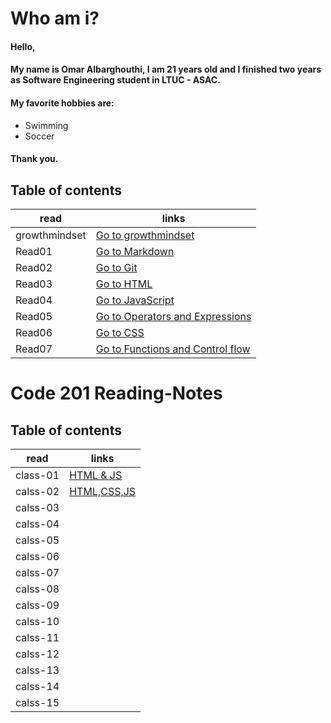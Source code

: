 # Who am i?

#### Hello,
#### My name is Omar Albarghouthi, I am 21 years old and I finished two years as Software Engineering student in LTUC - ASAC.
#### My favorite hobbies are:
* Swimming 
* Soccer
#### Thank you.


## Table of contents

read | links
---|---
growthmindset | [Go to growthmindset](https://omaralbarghouthi.github.io/Reading-Notes/growthmindset)
Read01 | [Go to Markdown](https://omaralbarghouthi.github.io/Reading-Notes/Read01)
Read02 | [Go to Git](https://omaralbarghouthi.github.io/Reading-Notes/Read02)
Read03 | [Go to HTML](https://omaralbarghouthi.github.io/Reading-Notes/Read03)
Read04 | [Go to JavaScript](https://omaralbarghouthi.github.io/Reading-Notes/Read04)
Read05 | [Go to Operators and Expressions](https://omaralbarghouthi.github.io/Reading-Notes/Read05)
Read06 | [Go to CSS](https://omaralbarghouthi.github.io/Reading-Notes/Read06)
Read07 | [Go to Functions and Control flow](https://omaralbarghouthi.github.io/Reading-Notes/Read07)

# Code 201 Reading-Notes

## Table of contents

read | links
---|---
class-01 | [HTML & JS](https://omaralbarghouthi.github.io/Reading-Notes/class-01)
calss-02 | [HTML,CSS,JS](https://omaralbarghouthi.github.io/Reading-Notes/class-02)
calss-03 | 
calss-04 | 
calss-05 | 
calss-06 | 
calss-07 | 
calss-08 |
calss-09 |
calss-10 |
calss-11 |
calss-12 | 
calss-13 |
calss-14 |
calss-15 |







